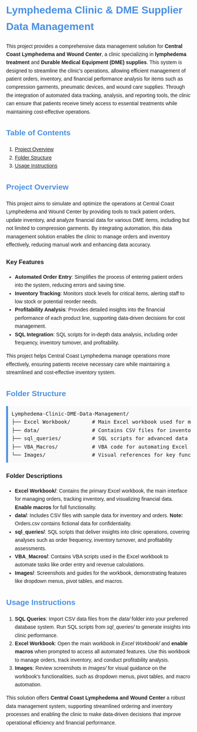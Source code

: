 <!DOCTYPE html>
<html lang="en">
<head>
    <meta charset="UTF-8">
    <meta name="viewport" content="width=device-width, initial-scale=1.0">
</head>
<body style="font-family: Arial, sans-serif; line-height: 1.6;">

<h1 style="color: #4A90E2;">Lymphedema Clinic & DME Supplier Data Management</h1>

<p>
    This project provides a comprehensive data management solution for <strong>Central Coast Lymphedema and Wound Center</strong>, 
    a clinic specializing in <strong>lymphedema treatment</strong> and <strong>Durable Medical Equipment (DME) supplies</strong>. 
    This system is designed to streamline the clinic's operations, allowing efficient management of patient orders, inventory, and financial performance 
    analysis for items such as compression garments, pneumatic devices, and wound care supplies. Through the integration of automated data tracking, 
    analysis, and reporting tools, the clinic can ensure that patients receive timely access to essential treatments while maintaining cost-effective operations.
</p>

<h2 style="color: #4A90E2;">Table of Contents</h2>
<ol>
    <li><a href="#project-overview">Project Overview</a></li>
    <li><a href="#folder-structure">Folder Structure</a></li>
    <li><a href="#usage-instructions">Usage Instructions</a></li>
</ol>

<h2 id="project-overview" style="color: #4A90E2;">Project Overview</h2>

<p>
    This project aims to simulate and optimize the operations at Central Coast Lymphedema and Wound Center by providing tools to 
    track patient orders, update inventory, and analyze financial data for various DME items, including but not limited to compression garments. 
    By integrating automation, this data management solution enables the clinic to manage orders and inventory effectively, reducing manual work and enhancing data accuracy.
</p>

<h3>Key Features</h3>
<ul>
    <li><strong>Automated Order Entry</strong>: Simplifies the process of entering patient orders into the system, reducing errors and saving time.</li>
    <li><strong>Inventory Tracking</strong>: Monitors stock levels for critical items, alerting staff to low stock or potential reorder needs.</li>
    <li><strong>Profitability Analysis</strong>: Provides detailed insights into the financial performance of each product line, supporting data-driven decisions for cost management.</li>
    <li><strong>SQL Integration</strong>: SQL scripts for in-depth data analysis, including order frequency, inventory turnover, and profitability.</li>
</ul>

<p>
    This project helps Central Coast Lymphedema manage operations more effectively, ensuring patients receive necessary care while maintaining a streamlined and cost-effective inventory system.
</p>

<h2 id="folder-structure" style="color: #4A90E2;">Folder Structure</h2>

<pre style="background-color: #F9F9F9; padding: 10px; border-left: 5px solid #4A90E2;">
Lymphedema-Clinic-DME-Data-Management/
├── Excel Workbook/       # Main Excel workbook used for managing orders and inventory
├── data/                 # Contains CSV files for inventory and order data (Orders.csv is sample data for confidentiality)
├── sql_queries/          # SQL scripts for advanced data analysis, e.g., order frequency and profitability insights
├── VBA_Macros/           # VBA code for automating Excel tasks, including revenue calculations
└── Images/               # Visual references for key functionalities (dropdowns, pivot tables, macros, etc.)
</pre>

<h3>Folder Descriptions</h3>
<ul>
    <li><strong>Excel Workbook/</strong>: Contains the primary Excel workbook, the main interface for managing orders, tracking inventory, and visualizing financial data. <strong>Enable macros</strong> for full functionality.</li>
    <li><strong>data/</strong>: Includes CSV files with sample data for inventory and orders. <strong>Note:</strong> Orders.csv contains fictional data for confidentiality.</li>
    <li><strong>sql_queries/</strong>: SQL scripts that deliver insights into clinic operations, covering analyses such as order frequency, inventory turnover, and profitability assessments.</li>
    <li><strong>VBA_Macros/</strong>: Contains VBA scripts used in the Excel workbook to automate tasks like order entry and revenue calculations.</li>
    <li><strong>Images/</strong>: Screenshots and guides for the workbook, demonstrating features like dropdown menus, pivot tables, and macros.</li>
</ul>

<h2 id="usage-instructions" style="color: #4A90E2;">Usage Instructions</h2>
<ol>
    <li><strong>SQL Queries</strong>: Import CSV data files from the <em>data/</em> folder into your preferred database system. Run SQL scripts from <em>sql_queries/</em> to generate insights into clinic performance.</li>
    <li><strong>Excel Workbook</strong>: Open the main workbook in <em>Excel Workbook/</em> and <strong>enable macros</strong> when prompted to access all automated features. Use this workbook to manage orders, track inventory, and conduct profitability analysis.</li>
    <li><strong>Images</strong>: Review screenshots in <em>Images/</em> for visual guidance on the workbook's functionalities, such as dropdown menus, pivot tables, and macro automation.</li>
</ol>

<p>
    This solution offers <strong>Central Coast Lymphedema and Wound Center</strong> a robust data management system, supporting streamlined ordering and inventory processes and enabling the clinic to make data-driven decisions that improve operational efficiency and financial performance.
</p>

</body>
</html>
